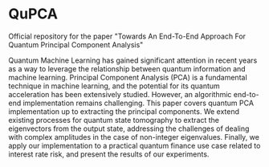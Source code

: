 # QuPCA
Official repository for the paper "Towards An End-To-End Approach For Quantum Principal Component Analysis"

Quantum Machine Learning has gained significant attention in recent years as a way to leverage the relationship between quantum information and machine learning. Principal Component Analysis (PCA) is a fundamental technique in machine learning, and the potential for its quantum acceleration has been extensively studied. However, an algorithmic end-to-end implementation remains challenging. This paper covers quantum PCA implementation up to extracting the principal components. We extend existing processes for quantum state tomography to extract the eigenvectors from the output state, addressing the challenges of dealing with complex amplitudes in the case of non-integer eigenvalues. Finally, we apply our implementation to a practical quantum finance use case related to interest rate risk, and present the results of our experiments.
